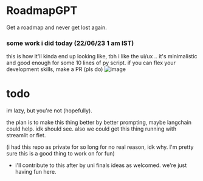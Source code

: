 # RoadmapGPT
Get a roadmap and never get lost again.

### some work i did today (22/06/23 1 am IST)

this is how it'll kinda end up looking like, tbh i like the ui/ux .. it's minimalistic and good enough for some 10 lines of py script.
if you can flex your development skills, make a PR (pls do)
![image](https://github.com/robinroy03/RoadmapGPT/assets/115863770/b8bb11a8-4e65-43dd-83d3-61d7874fa2c0)


# todo

im lazy, but you're not (hopefully).

the plan is to make this thing better by better prompting, maybe langchain could help. idk should see.
also we could get this thing running with streamlit or flet. 



(i had this repo as private for so long for no real reason, idk why. I'm pretty sure this is a good thing to work on for fun)

- i'll contribute to this after by uni finals
  ideas as welcomed. we're just having fun here.

